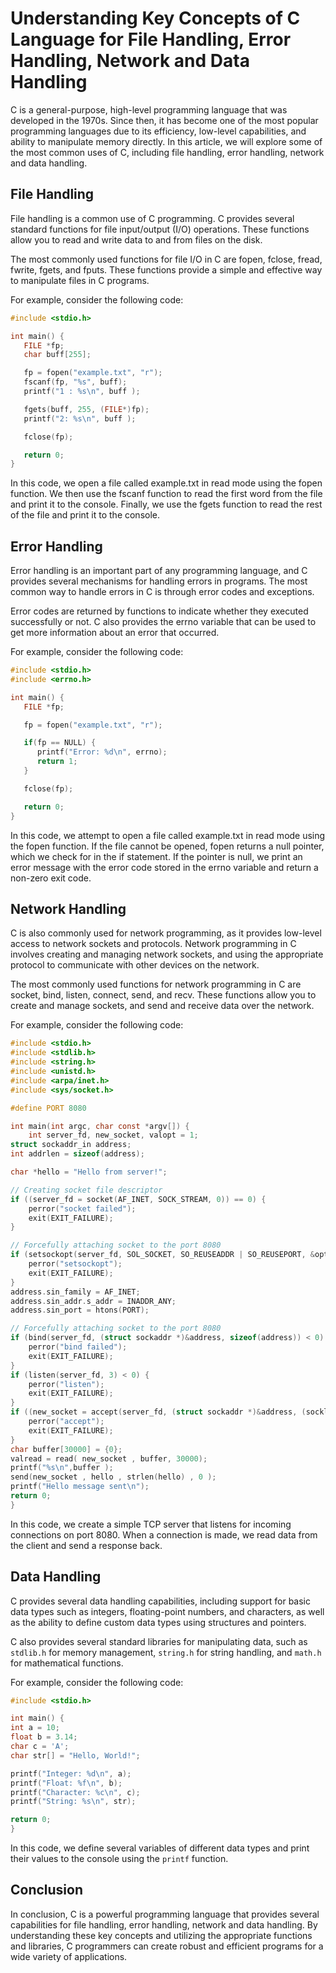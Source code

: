 # Understanding Key Concepts of C Language for File Handling, Error Handling, Network and Data Handling

C is a general-purpose, high-level programming language that was developed in the 1970s. Since then, it has become one of the most popular programming languages due to its efficiency, low-level capabilities, and ability to manipulate memory directly. In this article, we will explore some of the most common uses of C, including file handling, error handling, network and data handling.

## File Handling

File handling is a common use of C programming. C provides several standard functions for file input/output (I/O) operations. These functions allow you to read and write data to and from files on the disk.

The most commonly used functions for file I/O in C are fopen, fclose, fread, fwrite, fgets, and fputs. These functions provide a simple and effective way to manipulate files in C programs.

For example, consider the following code:

```c
#include <stdio.h>

int main() {
   FILE *fp;
   char buff[255];

   fp = fopen("example.txt", "r");
   fscanf(fp, "%s", buff);
   printf("1 : %s\n", buff );

   fgets(buff, 255, (FILE*)fp);
   printf("2: %s\n", buff );

   fclose(fp);

   return 0;
}
```

In this code, we open a file called example.txt in read mode using the fopen function. We then use the fscanf function to read the first word from the file and print it to the console. Finally, we use the fgets function to read the rest of the file and print it to the console.

## Error Handling

Error handling is an important part of any programming language, and C provides several mechanisms for handling errors in programs. The most common way to handle errors in C is through error codes and exceptions.

Error codes are returned by functions to indicate whether they executed successfully or not. C also provides the errno variable that can be used to get more information about an error that occurred.

For example, consider the following code:

```c
#include <stdio.h>
#include <errno.h>

int main() {
   FILE *fp;

   fp = fopen("example.txt", "r");

   if(fp == NULL) {
      printf("Error: %d\n", errno);
      return 1;
   }

   fclose(fp);

   return 0;
}
```

In this code, we attempt to open a file called example.txt in read mode using the fopen function. If the file cannot be opened, fopen returns a null pointer, which we check for in the if statement. If the pointer is null, we print an error message with the error code stored in the errno variable and return a non-zero exit code.

## Network Handling

C is also commonly used for network programming, as it provides low-level access to network sockets and protocols. Network programming in C involves creating and managing network sockets, and using the appropriate protocol to communicate with other devices on the network.

The most commonly used functions for network programming in C are socket, bind, listen, connect, send, and recv. These functions allow you to create and manage sockets, and send and receive data over the network.

For example, consider the following code:

```c
#include <stdio.h>
#include <stdlib.h>
#include <string.h>
#include <unistd.h>
#include <arpa/inet.h>
#include <sys/socket.h>

#define PORT 8080

int main(int argc, char const *argv[]) {
    int server_fd, new_socket, valopt = 1;
struct sockaddr_in address;
int addrlen = sizeof(address);

char *hello = "Hello from server!";

// Creating socket file descriptor
if ((server_fd = socket(AF_INET, SOCK_STREAM, 0)) == 0) {
    perror("socket failed");
    exit(EXIT_FAILURE);
}

// Forcefully attaching socket to the port 8080
if (setsockopt(server_fd, SOL_SOCKET, SO_REUSEADDR | SO_REUSEPORT, &opt, sizeof(opt))) {
    perror("setsockopt");
    exit(EXIT_FAILURE);
}
address.sin_family = AF_INET;
address.sin_addr.s_addr = INADDR_ANY;
address.sin_port = htons(PORT);

// Forcefully attaching socket to the port 8080
if (bind(server_fd, (struct sockaddr *)&address, sizeof(address)) < 0) {
    perror("bind failed");
    exit(EXIT_FAILURE);
}
if (listen(server_fd, 3) < 0) {
    perror("listen");
    exit(EXIT_FAILURE);
}
if ((new_socket = accept(server_fd, (struct sockaddr *)&address, (socklen_t*)&addrlen)) < 0) {
    perror("accept");
    exit(EXIT_FAILURE);
}
char buffer[30000] = {0};
valread = read( new_socket , buffer, 30000);
printf("%s\n",buffer );
send(new_socket , hello , strlen(hello) , 0 );
printf("Hello message sent\n");
return 0;
}
```

In this code, we create a simple TCP server that listens for incoming connections on port 8080. When a connection is made, we read data from the client and send a response back.

## Data Handling

C provides several data handling capabilities, including support for basic data types such as integers, floating-point numbers, and characters, as well as the ability to define custom data types using structures and pointers.

C also provides several standard libraries for manipulating data, such as `stdlib.h` for memory management, `string.h` for string handling, and `math.h` for mathematical functions.

For example, consider the following code:

```c
#include <stdio.h>

int main() {
int a = 10;
float b = 3.14;
char c = 'A';
char str[] = "Hello, World!";

printf("Integer: %d\n", a);
printf("Float: %f\n", b);
printf("Character: %c\n", c);
printf("String: %s\n", str);

return 0;
}
```

In this code, we define several variables of different data types and print their values to the console using the `printf` function.

## Conclusion

In conclusion, C is a powerful programming language that provides several capabilities for file handling, error handling, network and data handling. By understanding these key concepts and utilizing the appropriate functions and libraries, C programmers can create robust and efficient programs for a wide variety of applications.
